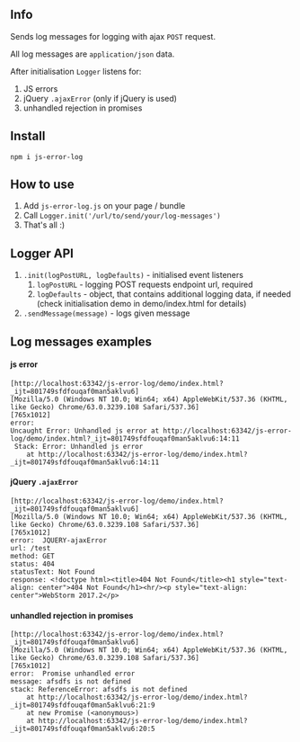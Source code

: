 ## Info

Sends log messages for logging with ajax `POST` request.

All log messages are `application/json` data.

After initialisation `Logger` listens for:
1. JS errors
2. jQuery `.ajaxError` (only if jQuery is used)
3. unhandled rejection in promises

## Install
`npm i js-error-log`

## How to use
1. Add `js-error-log.js` on your page / bundle
2. Call `Logger.init('/url/to/send/your/log-messages')`
3. That's all :)

## Logger API
1. `.init(logPostURL, logDefaults)` - initialised event listeners
   1. `logPostURL` - logging POST requests endpoint url, required
   1. `logDefaults` - object, that contains additional logging data, if needed (check initialisation demo in demo/index.html for details)
1. `.sendMessage(message)` - logs given message


## Log messages examples
#### js error

```
[http://localhost:63342/js-error-log/demo/index.html?_ijt=801749sfdfouqaf0man5aklvu6]
[Mozilla/5.0 (Windows NT 10.0; Win64; x64) AppleWebKit/537.36 (KHTML, like Gecko) Chrome/63.0.3239.108 Safari/537.36]
[765x1012]
error:
Uncaught Error: Unhandled js error at http://localhost:63342/js-error-log/demo/index.html?_ijt=801749sfdfouqaf0man5aklvu6:14:11
 Stack: Error: Unhandled js error
    at http://localhost:63342/js-error-log/demo/index.html?_ijt=801749sfdfouqaf0man5aklvu6:14:11
```

#### jQuery `.ajaxError`

```
[http://localhost:63342/js-error-log/demo/index.html?_ijt=801749sfdfouqaf0man5aklvu6]
[Mozilla/5.0 (Windows NT 10.0; Win64; x64) AppleWebKit/537.36 (KHTML, like Gecko) Chrome/63.0.3239.108 Safari/537.36]
[765x1012]
error:  JQUERY-ajaxError
url: /test
method: GET
status: 404
statusText: Not Found
response: <!doctype html><title>404 Not Found</title><h1 style="text-align: center">404 Not Found</h1><hr/><p style="text-align: center">WebStorm 2017.2</p>
```

#### unhandled rejection in promises

```
[http://localhost:63342/js-error-log/demo/index.html?_ijt=801749sfdfouqaf0man5aklvu6]
[Mozilla/5.0 (Windows NT 10.0; Win64; x64) AppleWebKit/537.36 (KHTML, like Gecko) Chrome/63.0.3239.108 Safari/537.36]
[765x1012]
error:  Promise unhandled error
message: afsdfs is not defined
stack: ReferenceError: afsdfs is not defined
    at http://localhost:63342/js-error-log/demo/index.html?_ijt=801749sfdfouqaf0man5aklvu6:21:9
    at new Promise (<anonymous>)
    at http://localhost:63342/js-error-log/demo/index.html?_ijt=801749sfdfouqaf0man5aklvu6:20:5
```

